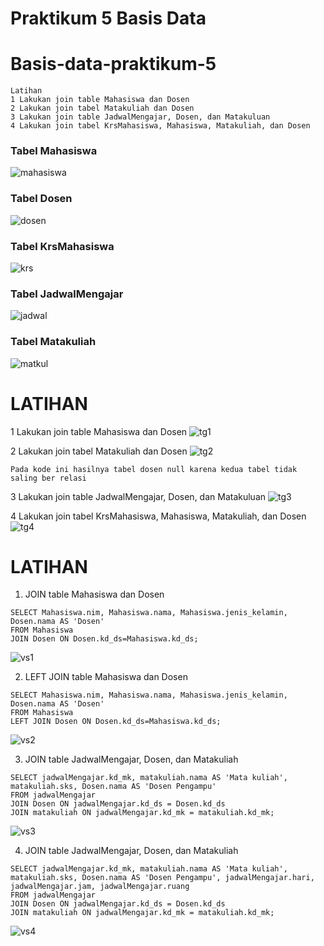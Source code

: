 # Praktikum 5 Basis Data
# Basis-data-praktikum-5

```
Latihan
1 Lakukan join table Mahasiswa dan Dosen
2 Lakukan join tabel Matakuliah dan Dosen
3 Lakukan join table JadwalMengajar, Dosen, dan Matakuluan
4 Lakukan join tabel KrsMahasiswa, Mahasiswa, Matakuliah, dan Dosen
```
### Tabel Mahasiswa
![mahasiswa](https://github.com/DimasF3009/Basis-Data-Praktikum-5/assets/115356128/ba1ebd0c-2644-4924-8814-bd297b0e3546)

### Tabel Dosen
![dosen](https://github.com/DimasF3009/Basis-Data-Praktikum-5/assets/115356128/e73130cc-78b6-4b2d-ac9b-8c3c08590d13)

### Tabel KrsMahasiswa
![krs](https://github.com/DimasF3009/Basis-Data-Praktikum-5/assets/115356128/9ada5183-534f-4f6e-8f5f-0cc3e7a98058)

### Tabel JadwalMengajar
![jadwal](https://github.com/DimasF3009/Basis-Data-Praktikum-5/assets/115356128/56c3847c-cc7a-4372-9fa1-6957ebb49c89)

### Tabel Matakuliah
![matkul](https://github.com/DimasF3009/Basis-Data-Praktikum-5/assets/115356128/798ba69c-0376-4049-a8c8-b2d7c393faf4)

# LATIHAN

1 Lakukan join table Mahasiswa dan Dosen
![tg1](https://github.com/DimasF3009/Basis-Data-Praktikum-5/assets/115356128/2014b9f4-5535-46a6-bb23-13092d4dc9c8)


2 Lakukan join tabel Matakuliah dan Dosen
![tg2](https://github.com/DimasF3009/Basis-Data-Praktikum-5/assets/115356128/1ee85568-d73c-4571-8797-02df3bd907a2)
```
Pada kode ini hasilnya tabel dosen null karena kedua tabel tidak saling ber relasi
```


3 Lakukan join table JadwalMengajar, Dosen, dan Matakuluan
![tg3](https://github.com/DimasF3009/Basis-Data-Praktikum-5/assets/115356128/2abdbb33-7af2-4631-a508-b1c1d65bfde2)


4 Lakukan join tabel KrsMahasiswa, Mahasiswa, Matakuliah, dan Dosen
![tg4](https://github.com/DimasF3009/Basis-Data-Praktikum-5/assets/115356128/7b5a1c72-176d-46e7-b63f-7c6d29d74972)

# LATIHAN

1. JOIN table Mahasiswa dan Dosen
```
SELECT Mahasiswa.nim, Mahasiswa.nama, Mahasiswa.jenis_kelamin, Dosen.nama AS 'Dosen' 
FROM Mahasiswa 
JOIN Dosen ON Dosen.kd_ds=Mahasiswa.kd_ds;
```
![vs1](https://github.com/DimasF3009/Basis-Data-Praktikum-5/assets/115356128/7ae17c02-9129-43ac-85ae-789e08268952)


2. LEFT JOIN table Mahasiswa dan Dosen
```
SELECT Mahasiswa.nim, Mahasiswa.nama, Mahasiswa.jenis_kelamin, Dosen.nama AS 'Dosen'
FROM Mahasiswa
LEFT JOIN Dosen ON Dosen.kd_ds=Mahasiswa.kd_ds;
```
![vs2](https://github.com/DimasF3009/Basis-Data-Praktikum-5/assets/115356128/d85a9a75-cbe1-4b7f-98da-f8305ac007a8)


3. JOIN table JadwalMengajar, Dosen, dan Matakuliah
```
SELECT jadwalMengajar.kd_mk, matakuliah.nama AS 'Mata kuliah', matakuliah.sks, Dosen.nama AS 'Dosen Pengampu'
FROM jadwalMengajar
JOIN Dosen ON jadwalMengajar.kd_ds = Dosen.kd_ds
JOIN matakuliah ON jadwalMengajar.kd_mk = matakuliah.kd_mk;
```
![vs3](https://github.com/DimasF3009/Basis-Data-Praktikum-5/assets/115356128/cc7cddcb-85fe-460d-b3af-91e00c6bcdf4)


4. JOIN table JadwalMengajar, Dosen, dan Matakuliah
```
SELECT jadwalMengajar.kd_mk, matakuliah.nama AS 'Mata kuliah', matakuliah.sks, Dosen.nama AS 'Dosen Pengampu', jadwalMengajar.hari, jadwalMengajar.jam, jadwalMengajar.ruang
FROM jadwalMengajar
JOIN Dosen ON jadwalMengajar.kd_ds = Dosen.kd_ds
JOIN matakuliah ON jadwalMengajar.kd_mk = matakuliah.kd_mk;
```
![vs4](https://github.com/DimasF3009/Basis-Data-Praktikum-5/assets/115356128/96032c37-3b49-45db-8888-5f49a6c8f114)
